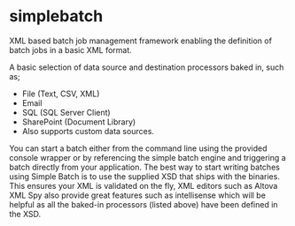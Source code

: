 # simplebatch
XML based batch job management framework enabling the definition of batch jobs in a basic XML format.

A basic selection of data source and destination processors baked in, such as;

- File (Text, CSV, XML)
- Email
- SQL (SQL Server Client)
- SharePoint (Document Library)
- Also supports custom data sources.

You can start a batch either from the command line using the provided console wrapper or by referencing the simple batch engine and triggering a batch directly from your application. The best way to start writing batches using Simple Batch is to use the supplied XSD that ships with the binaries. This ensures your XML is validated on the fly, XML editors such as Altova XML Spy also provide great features such as intellisense which will be helpful as all the baked-in processors (listed above) have been defined in the XSD.
